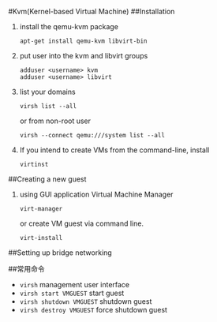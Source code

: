 #Kvm(Kernel-based Virtual Machine)
##Installation
1.	install the qemu-kvm package

		apt-get install qemu-kvm libvirt-bin

2.	put user into the kvm and libvirt groups
	
		adduser <username> kvm
		adduser <username> libvirt

3.	list your domains

		virsh list --all

	or from  non-root user
		
		virsh --connect qemu:///system list --all

4.	If you intend to create VMs from the command-line, install 
		
		virtinst


##Creating a new guest
1.	using GUI application Virtual Machine Manager

		virt-manager

	or create VM guest via command line.
	
		virt-install 


##Setting up bridge networking


##常用命令
*	`virsh`	management user interface
*	`virsh start VMGUEST`	start guest
*	`virsh shutdown VMGUEST`	shutdown guest
*	`virsh destroy VMGUEST`	force shutdown guest